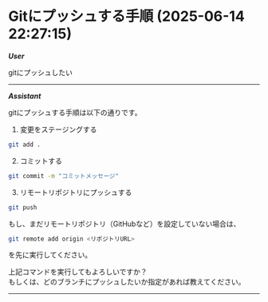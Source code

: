<!-- Generated by SpecStory -->

# Gitにプッシュする手順 (2025-06-14 22:27:15)

_**User**_

gitにプッシュしたい

---

_**Assistant**_

gitにプッシュする手順は以下の通りです。

1. 変更をステージングする  
```bash
git add .
```

2. コミットする  
```bash
git commit -m "コミットメッセージ"
```

3. リモートリポジトリにプッシュする  
```bash
git push
```

もし、まだリモートリポジトリ（GitHubなど）を設定していない場合は、  
```bash
git remote add origin <リポジトリURL>
```
を先に実行してください。

上記コマンドを実行してもよろしいですか？  
もしくは、どのブランチにプッシュしたいか指定があれば教えてください。

---

